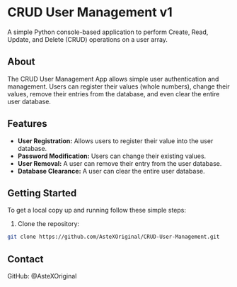 # CRUD User Management v1

A simple Python console-based application to perform Create, Read, Update, and Delete (CRUD) operations on a user array.

## About

The CRUD User Management App allows simple user authentication and management. Users can register their values (whole numbers), change their values,
remove their entries from the database, and even clear the entire user database.

## Features
- **User Registration:** Allows users to register their value into the user database.
- **Password Modification:** Users can change their existing values.
- **User Removal:** A user can remove their entry from the user database.
- **Database Clearance:** A user can clear the entire user database.
## Getting Started

To get a local copy up and running follow these simple steps:

1. Clone the repository: 
```bash
git clone https://github.com/AsteXOriginal/CRUD-User-Management.git
```

## Contact

GitHub: @AsteXOriginal
